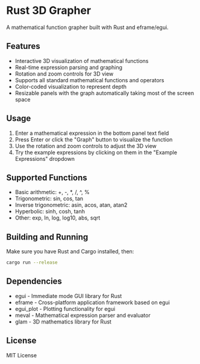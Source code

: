 # Rust 3D Grapher

A mathematical function grapher built with Rust and eframe/egui.

## Features

- Interactive 3D visualization of mathematical functions
- Real-time expression parsing and graphing
- Rotation and zoom controls for 3D view
- Supports all standard mathematical functions and operators
- Color-coded visualization to represent depth
- Resizable panels with the graph automatically taking most of the screen space

## Usage

1. Enter a mathematical expression in the bottom panel text field
2. Press Enter or click the "Graph" button to visualize the function
3. Use the rotation and zoom controls to adjust the 3D view
4. Try the example expressions by clicking on them in the "Example Expressions" dropdown

## Supported Functions

- Basic arithmetic: +, -, *, /, ^, %
- Trigonometric: sin, cos, tan
- Inverse trigonometric: asin, acos, atan, atan2
- Hyperbolic: sinh, cosh, tanh
- Other: exp, ln, log, log10, abs, sqrt

## Building and Running

Make sure you have Rust and Cargo installed, then:

```bash
cargo run --release
```

## Dependencies

- egui - Immediate mode GUI library for Rust
- eframe - Cross-platform application framework based on egui
- egui_plot - Plotting functionality for egui
- meval - Mathematical expression parser and evaluator
- glam - 3D mathematics library for Rust

## License

MIT License
